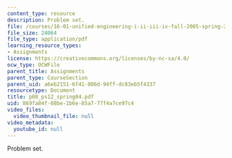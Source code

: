 ```yaml
---
content_type: resource
description: Problem set.
file: /courses/16-01-unified-engineering-i-ii-iii-iv-fall-2005-spring-2006/869fa84f08be1b6e85a777f4a7ce97c4_p08_ps12_spring04.pdf
file_size: 24064
file_type: application/pdf
learning_resource_types:
- Assignments
license: https://creativecommons.org/licenses/by-nc-sa/4.0/
ocw_type: OCWFile
parent_title: Assignments
parent_type: CourseSection
parent_uid: a6eb2151-6f41-806d-94ff-dc83eb5f4337
resourcetype: Document
title: p08_ps12_spring04.pdf
uid: 869fa84f-08be-1b6e-85a7-77f4a7ce97c4
video_files:
  video_thumbnail_file: null
video_metadata:
  youtube_id: null
---
```

Problem set.